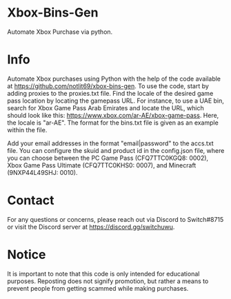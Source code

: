 # Xbox-Bins-Gen
Automate Xbox Purchase  via python. 

# Info

Automate Xbox purchases using Python with the help of the code available at https://github.com/notlit69/xbox-bins-gen. To use the code, start by adding proxies to the proxies.txt file. Find the locale of the desired game pass location by locating the gamepass URL. For instance, to use a UAE bin, search for Xbox Game Pass Arab Emirates and locate the URL, which should look like this: https://www.xbox.com/ar-AE/xbox-game-pass. Here, the locale is "ar-AE". The format for the bins.txt file is given as an example within the file.

Add your email addresses in the format "email|password" to the accs.txt file. You can configure the skuid and product id in the config.json file, where you can choose between the PC Game Pass (CFQ7TTC0KGQ8: 0002), Xbox Game Pass Ultimate (CFQ7TTC0KHS0: 0007), and Minecraft (9NXP44L49SHJ: 0010).


# Contact 

For any questions or concerns, please reach out via Discord to Switch#8715 or visit the Discord server at https://discord.gg/switchuwu.


# Notice

It is important to note that this code is only intended for educational purposes. Reposting does not signify promotion, but rather a means to prevent people from getting scammed while making purchases.

